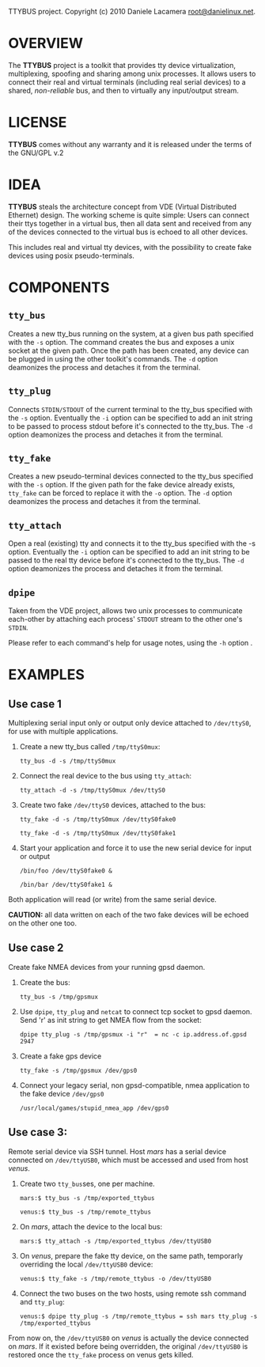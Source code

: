TTYBUS project. Copyright (c) 2010 Daniele Lacamera <root@danielinux.net>.


# OVERVIEW
The **TTYBUS** project is a toolkit that provides tty device virtualization, multiplexing, spoofing and sharing among unix processes.
It allows users to connect their real and virtual terminals (including real serial devices) to a shared, *non-reliable* bus, and
then to virtually any input/output stream.


# LICENSE
**TTYBUS** comes without any warranty and it is released under the terms of the GNU/GPL v.2


# IDEA
**TTYBUS** steals the architecture concept from VDE (Virtual Distributed Ethernet) design.
The working scheme is quite simple: Users can connect their ttys together in a virtual bus, then all data sent and received
from any of the devices connected to the virtual bus is echoed to all other devices.

This includes real and virtual tty devices, with the possibility to create fake devices using posix pseudo-terminals.


# COMPONENTS

## `tty_bus`
Creates a new tty_bus running on the system, at a given bus path specified with the `-s` option. The command creates the bus
and exposes a unix socket at the given path. Once the path has been created, any device can be plugged in using the other
toolkit's commands. The `-d` option deamonizes the process and detaches it from the terminal.

## `tty_plug`
Connects `STDIN/STDOUT` of the current terminal to the tty_bus specified with the `-s` option.
Eventually the `-i` option can be specified to add an init string to be passed to process stdout before it's connected
to the tty_bus. The `-d` option deamonizes the process and detaches it from the terminal.

## `tty_fake`
Creates a new pseudo-terminal devices connected to the tty_bus specified with the `-s` option. If the given path for the fake
device already exists, `tty_fake` can be forced to replace it with the `-o` option. The `-d` option deamonizes the process and
detaches it from the terminal.

## `tty_attach`
Open a real (existing) tty and connects it to the tty_bus specified with the -s option.
Eventually the `-i` option can be specified to add an init string to be passed to the real tty device before it's connected
to the tty_bus. The `-d` option deamonizes the process and detaches it from the terminal.

## `dpipe`
Taken from the VDE project, allows two unix processes to communicate each-other by attaching each process' `STDOUT` stream to
the other one's `STDIN`.

Please refer to each command's help for usage notes, using the `-h` option .


# EXAMPLES

## Use case 1
Multiplexing serial input only or output only device attached to `/dev/ttyS0`, for use with multiple applications.

1. Create a new tty_bus called `/tmp/ttyS0mux`:

	`tty_bus -d -s /tmp/ttyS0mux`

1. Connect the real device to the bus using `tty_attach`:

	`tty_attach -d -s /tmp/ttyS0mux /dev/ttyS0`

1. Create two fake `/dev/ttyS0` devices, attached to the bus:

	`tty_fake -d -s /tmp/ttyS0mux /dev/ttyS0fake0`

	`tty_fake -d -s /tmp/ttyS0mux /dev/ttyS0fake1`

1. Start your application and force it to use the new serial device for input or output

	`/bin/foo /dev/ttyS0fake0 &`

	`/bin/bar /dev/ttyS0fake1 &`

Both application will read (or write) from the same serial device.

**CAUTION:** all data written on each of the two fake devices will be echoed on the other one too.


## Use case 2
Create fake NMEA devices from your running gpsd daemon.

1. Create the bus:

	`tty_bus -s /tmp/gpsmux`

1. Use `dpipe`, `tty_plug` and `netcat` to connect tcp socket to gpsd daemon. Send 'r' as init string to get NMEA flow from the socket:

	`dpipe tty_plug -s /tmp/gpsmux -i "r"  = nc -c ip.address.of.gpsd 2947`

1. Create a fake gps device

	`tty_fake -s /tmp/gpsmux /dev/gps0`

1. Connect your legacy serial, non gpsd-compatible, nmea application to the fake device `/dev/gps0`

	`/usr/local/games/stupid_nmea_app /dev/gps0`


## Use case 3:
Remote serial device via SSH tunnel. Host *mars* has a serial device connected on `/dev/ttyUSB0`, which must be  accessed and used from host *venus*.

1. Create two `tty_bus`ses, one per machine.

	`mars:$ tty_bus -s /tmp/exported_ttybus`

	`venus:$ tty_bus -s /tmp/remote_ttybus`

1. On *mars*, attach the device to the local bus:

	`mars:$ tty_attach -s /tmp/exported_ttybus /dev/ttyUSB0`

1. On *venus*, prepare the fake tty device, on the same path, temporarly overriding the local `/dev/ttyUSB0` device:

	`venus:$ tty_fake -s /tmp/remote_ttybus -o /dev/ttyUSB0`

1. Connect the two buses on the two hosts, using remote ssh command and `tty_plug`:

	`venus:$ dpipe tty_plug -s /tmp/remote_ttybus = ssh mars tty_plug -s /tmp/exported_ttybus`

From now on, the `/dev/ttyUSB0` on *venus* is actually the device connected on *mars*. If it existed before being overridden,
the original `/dev/ttyUSB0` is restored once the `tty_fake` process on venus gets killed.